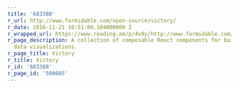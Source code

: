 ```yaml
---
title: '683388'
r_url: http://www.formidable.com/open-source/victory/
r_date: 2016-11-21 16:51:09.104000000 Z
r_wrapped_url: https://www.reading.am/p/4v9y/http://www.formidable.com/open-source/victory/
r_page_description: A collection of composable React components for building interactive
  data visualizations.
r_page_title: Victory
r_title: Victory
r_id: '683388'
r_page_id: '500685'
---
```


